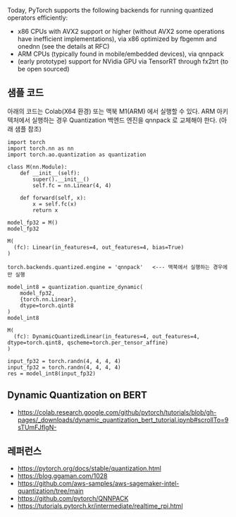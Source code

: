 
Today, PyTorch supports the following backends for running quantized operators efficiently:
* x86 CPUs with AVX2 support or higher (without AVX2 some operations have inefficient implementations), via x86 optimized by fbgemm and onednn (see the details at RFC)
* ARM CPUs (typically found in mobile/embedded devices), via qnnpack
* (early prototype) support for NVidia GPU via TensorRT through fx2trt (to be open sourced)

## 샘플 코드 ##
아래의 코드는 Colab(X64 환경) 또는 맥북 M1(ARM) 에서 실행할 수 있다. ARM 아키텍처에서 실행하는 경우 Quantization 백엔드 엔진을 qnnpack 로 교체해야 한다. (아래 샘플 참조)
```
import torch
import torch.nn as nn
import torch.ao.quantization as quantization

class M(nn.Module):
    def __init__(self):
        super().__init__()
        self.fc = nn.Linear(4, 4)
    
    def forward(self, x):
        x = self.fc(x)
        return x

model_fp32 = M()
model_fp32
```
```
M(
  (fc): Linear(in_features=4, out_features=4, bias=True)
)
```
```
torch.backends.quantized.engine = 'qnnpack'   <--- 맥북에서 실행하는 경우에만 실행

model_int8 = quantization.quantize_dynamic(
    model_fp32, 
    {torch.nn.Linear},
    dtype=torch.qint8
)
model_int8
```
```
M(
  (fc): DynamicQuantizedLinear(in_features=4, out_features=4, dtype=torch.qint8, qscheme=torch.per_tensor_affine)
)
```
```
input_fp32 = torch.randn(4, 4, 4, 4)
input_fp32 = torch.randn(4, 4, 4, 4)
res = model_int8(input_fp32)
```

## Dynamic Quantization on BERT ##

* https://colab.research.google.com/github/pytorch/tutorials/blob/gh-pages/_downloads/dynamic_quantization_bert_tutorial.ipynb#scrollTo=9sTUmFJfIgN-


## 레퍼런스 ##

* https://pytorch.org/docs/stable/quantization.html
* https://blog.ggaman.com/1028
* https://github.com/aws-samples/aws-sagemaker-intel-quantization/tree/main
* https://github.com/pytorch/QNNPACK
* https://tutorials.pytorch.kr/intermediate/realtime_rpi.html
